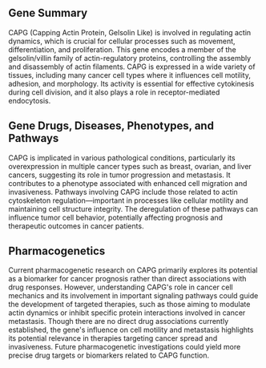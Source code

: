 ## Gene Summary
CAPG (Capping Actin Protein, Gelsolin Like) is involved in regulating actin dynamics, which is crucial for cellular processes such as movement, differentiation, and proliferation. This gene encodes a member of the gelsolin/villin family of actin-regulatory proteins, controlling the assembly and disassembly of actin filaments. CAPG is expressed in a wide variety of tissues, including many cancer cell types where it influences cell motility, adhesion, and morphology. Its activity is essential for effective cytokinesis during cell division, and it also plays a role in receptor-mediated endocytosis.

## Gene Drugs, Diseases, Phenotypes, and Pathways
CAPG is implicated in various pathological conditions, particularly its overexpression in multiple cancer types such as breast, ovarian, and liver cancers, suggesting its role in tumor progression and metastasis. It contributes to a phenotype associated with enhanced cell migration and invasiveness. Pathways involving CAPG include those related to actin cytoskeleton regulation—important in processes like cellular motility and maintaining cell structure integrity. The deregulation of these pathways can influence tumor cell behavior, potentially affecting prognosis and therapeutic outcomes in cancer patients.

## Pharmacogenetics
Current pharmacogenetic research on CAPG primarily explores its potential as a biomarker for cancer prognosis rather than direct associations with drug responses. However, understanding CAPG's role in cancer cell mechanics and its involvement in important signaling pathways could guide the development of targeted therapies, such as those aiming to modulate actin dynamics or inhibit specific protein interactions involved in cancer metastasis. Though there are no direct drug associations currently established, the gene's influence on cell motility and metastasis highlights its potential relevance in therapies targeting cancer spread and invasiveness. Future pharmacogenetic investigations could yield more precise drug targets or biomarkers related to CAPG function.